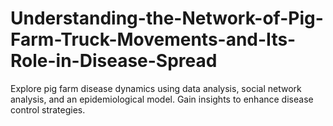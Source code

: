 # Understanding-the-Network-of-Pig-Farm-Truck-Movements-and-Its-Role-in-Disease-Spread
Explore pig farm disease dynamics using data analysis, social network analysis, and an epidemiological model. Gain insights to enhance disease control strategies.
